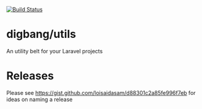 [![Build Status](https://semaphoreci.com/api/v1/jfalcondb/utils/branches/master/badge.svg)](https://semaphoreci.com/jfalcondb/utils)

# digbang/utils
An utility belt for your Laravel projects


# Releases
Please see https://gist.github.com/loisaidasam/d88301c2a85fe996f7eb for ideas on naming a release
